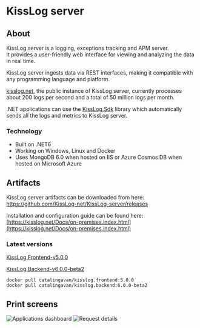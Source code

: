 # KissLog server

## About

KissLog server is a logging, exceptions tracking and APM server. <br/>
It provides a user-friendly web interface for viewing and analyzing the data in real time.

KissLog server ingests data via REST interfaces, making it compatible with any programming language and platform.

[kisslog.net](https://kisslog.net), the public instance of KissLog server, currently processes about 200 logs per second and a total of 50 million logs per month.

.NET applications can use the [KissLog.Sdk](https://github.com/KissLog-net/KissLog.Sdk) library which automatically sends all the logs and metrics to KissLog server.

### Technology

- Built on .NET6
- Working on Windows, Linux and Docker
- Uses MongoDB 6.0 when hosted on IIS or Azure Cosmos DB when hosted on Microsoft Azure

## Artifacts

KissLog server artifacts can be downloaded from here: <br/>
<https://github.com/KissLog-net/KissLog-server/releases>

Installation and configuration guide can be found here: <br/>
[https://kisslog.net/Docs/on-premises.index.html](https://kisslog.net/Docs/on-premises.index.html)

### Latest versions

[KissLog.Frontend-v5.0.0](https://github.com/KissLog-net/KissLog-server/releases/tag/KissLog.Frontend-v5.0.0)

[KissLog.Backend-v6.0.0-beta2](https://github.com/KissLog-net/KissLog-server/releases/tag/KissLog.Backend-v6.0.0-beta2)

```none
docker pull catalingavan/kisslog.frontend:5.0.0
docker pull catalingavan/kisslog.backend:6.0.0-beta2
```

## Print screens

![Applications dashboard](https://user-images.githubusercontent.com/39127098/221179142-87a73564-f87d-46c2-b869-4019513cc010.png)
![Request details](https://user-images.githubusercontent.com/39127098/221179349-94676166-2f09-43f1-94d3-d272b5331086.png)
